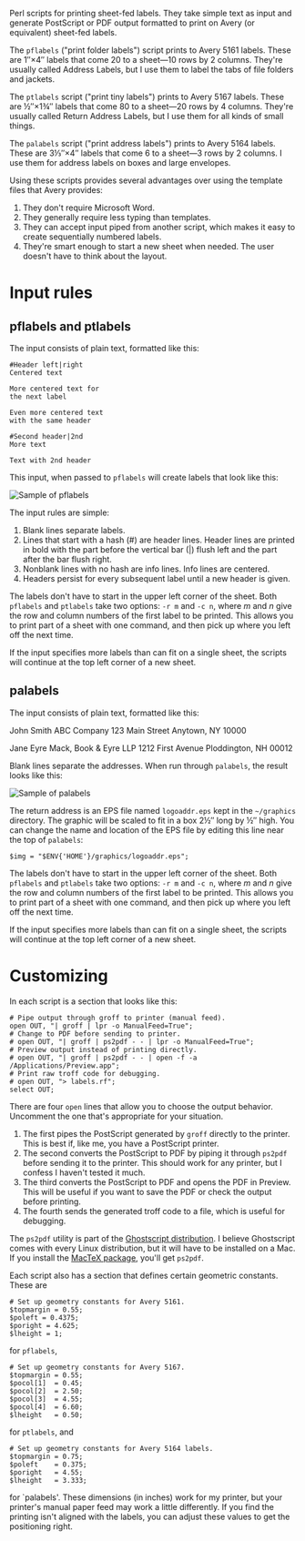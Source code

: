 Perl scripts for printing sheet-fed labels. They take simple text as input and generate PostScript or PDF output formatted to print on Avery (or equivalent) sheet-fed labels.

The `pflabels` ("print folder labels") script prints to Avery 5161 labels. These are 1″×4″ labels that come 20 to a sheet—10 rows by 2 columns. They're usually called Address Labels, but I use them to label the tabs of file folders and jackets.

The `ptlabels` script ("print tiny labels") prints to Avery 5167 labels. These are ½″×1¾″ labels that come 80 to a sheet—20 rows by 4 columns. They're usually called Return Address Labels, but I use them for all kinds of small things.

The `palabels` script ("print address labels") prints to Avery 5164 labels. These are 3⅓″×4″ labels that come 6 to a sheet—3 rows by 2 columns. I use them for address labels on boxes and large envelopes. 

Using these scripts provides several advantages over using the template files that Avery provides:

1. They don't require Microsoft Word.
2. They generally require less typing than templates.
3. They can accept input piped from another script, which makes it easy to create sequentially numbered labels.
4. They're smart enough to start a new sheet when needed. The user doesn't have to think about the layout.

# Input rules #

## pflabels and ptlabels ##

The input consists of plain text, formatted like this:

    #Header left|right
    Centered text
    
    More centered text for
    the next label
    
    Even more centered text
    with the same header
    
    #Second header|2nd
    More text
    
    Text with 2nd header
    
This input, when passed to `pflabels` will create labels that look like this:

<img class="ss" src="http://www.leancrew.com/all-this/images2011/pflabels-sample.png" alt="Sample of pflabels" title="Sample of pflabels" />

The input rules are simple:

1. Blank lines separate labels.
2. Lines that start with a hash (#) are header lines. Header lines are printed in bold with the part before the vertical bar (|) flush left and the part after the bar flush right.
3. Nonblank lines with no hash are info lines. Info lines are centered.
4. Headers persist for every subsequent label until a new header is given.

The labels don't have to start in the upper left corner of the sheet. Both `pflabels` and `ptlabels` take two options: `-r m` and `-c n`, where *m* and *n* give the row and column numbers of the first label to be printed. This allows you to print part of a sheet with one command, and then pick up where you left off the next time.

If the input specifies more labels than can fit on a single sheet, the scripts will continue at the top left corner of a new sheet.

## palabels ##

The input consists of plain text, formatted like this:

John Smith
ABC Company
123 Main Street
Anytown, NY 10000

Jane Eyre
Mack, Book & Eyre LLP
1212 First Avenue
Ploddington, NH 00012

Blank lines separate the addresses. When run through `palabels`, the result looks like this:

<img class="ss" src="http://farm7.static.flickr.com/6206/6081130360_43603a3098_z.jpg" title="Sample of palabels" alt="Sample of palabels" />

The return address is an EPS file named `logoaddr.eps` kept in the `~/graphics` directory. The graphic will be scaled to fit in a box 2½″ long by ½″ high. You can change the name and location of the EPS file by editing this line near the top of `palabels`:

    $img = "$ENV{'HOME'}/graphics/logoaddr.eps";

The labels don't have to start in the upper left corner of the sheet. Both `pflabels` and `ptlabels` take two options: `-r m` and `-c n`, where *m* and *n* give the row and column numbers of the first label to be printed. This allows you to print part of a sheet with one command, and then pick up where you left off the next time.

If the input specifies more labels than can fit on a single sheet, the scripts will continue at the top left corner of a new sheet.


# Customizing #

In each script is a section that looks like this:

    # Pipe output through groff to printer (manual feed).
    open OUT, "| groff | lpr -o ManualFeed=True";
    # Change to PDF before sending to printer.
    # open OUT, "| groff | ps2pdf - - | lpr -o ManualFeed=True";
    # Preview output instead of printing directly.
    # open OUT, "| groff | ps2pdf - - | open -f -a /Applications/Preview.app";
    # Print raw troff code for debugging.
    # open OUT, "> labels.rf";
    select OUT;

There are four `open` lines that allow you to choose the output behavior. Uncomment the one that's appropriate for your situation.

1. The first pipes the PostScript generated by `groff` directly to the printer. This is best if, like me, you have a PostScript printer.
2. The second converts the PostScript to PDF by piping it through `ps2pdf` before sending it to the printer. This should work for any printer, but I confess I haven't tested it much.
3. The third converts the PostScript to PDF and opens the PDF in Preview. This will be useful if you want to save the PDF or check the output before printing.
4. The fourth sends the generated troff code to a file, which is useful for debugging.

The `ps2pdf` utility is part of the [Ghostscript distribution][1]. I believe Ghostscript comes with every Linux distribution, but it will have to be installed on a Mac. If you install the [MacTeX package][2], you'll get `ps2pdf`. 

Each script also has a section that defines certain geometric constants. These are

    # Set up geometry constants for Avery 5161.
    $topmargin = 0.55;
    $poleft = 0.4375;
    $poright = 4.625;
    $lheight = 1;

for `pflabels`,

    # Set up geometry constants for Avery 5167.
    $topmargin = 0.55;
    $pocol[1]  = 0.45;
    $pocol[2]  = 2.50;
    $pocol[3]  = 4.55;
    $pocol[4]  = 6.60;
    $lheight   = 0.50;

for `ptlabels`, and

    # Set up geometry constants for Avery 5164 labels.
    $topmargin = 0.75;
    $poleft    = 0.375;
    $poright   = 4.55;
    $lheight   = 3.333;

for `palabels'. These dimensions (in inches) work for my printer, but your printer's manual paper feed may work a little differently. If you find the printing isn't aligned with the labels, you can adjust these values to get the positioning right.

[1]: http://pages.cs.wisc.edu/~ghost/
[2]: http://www.tug.org/mactex/
